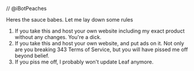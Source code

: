 // @iBotPeaches

Heres the sauce babes. Let me lay down some rules

1.  If you take this and host your own website including my exact product without any changes. You're a dick.
2.  If you take this and host your own website, and put ads on it. Not only are you breaking 343 Terms of Service, but you will have pissed me off beyond belief.
3.  If you piss me off, I probably won't update Leaf anymore.